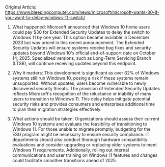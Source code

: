 Original Article: https://www.bleepingcomputer.com/news/microsoft/microsoft-wants-30-if-you-want-to-delay-windows-11-switch/

1) What happened: Microsoft announced that Windows 10 home users could pay $30 for Extended Security Updates to delay the switch to Windows 11 by one year. This option became available in December 2023 but was priced in this recent announcement. The Extended Security Updates will ensure systems receive bug fixes and security updates beyond Windows 10's official end-of-support date on October 14, 2025. Specialized versions, such as Long-Term Servicing Branch (LTSB), will continue receiving updates beyond this endpoint.

2) Why it matters: This development is significant as over 62% of Windows systems still run Windows 10, posing a risk if these systems remain unsupported. Without updates, users become vulnerable to newly discovered security threats. The provision of Extended Security Updates reflects Microsoft's recognition of the reluctance or inability of many users to transition to Windows 11. This delay helps mitigate potential security risks and provides consumers and enterprises additional time to plan their migration strategies effectively.

3) What actions should be taken: Organizations should assess their current Windows 10 systems and evaluate the feasibility of transitioning to Windows 11. For those unable to migrate promptly, budgeting for the ESU program might be necessary to ensure security compliance. IT departments should also conduct thorough hardware compatibility evaluations and consider upgrading or replacing older systems to meet Windows 11 requirements. Additionally, rolling out internal communications and user training on Windows 11 features and changes could facilitate smoother transitions ahead of 2025.